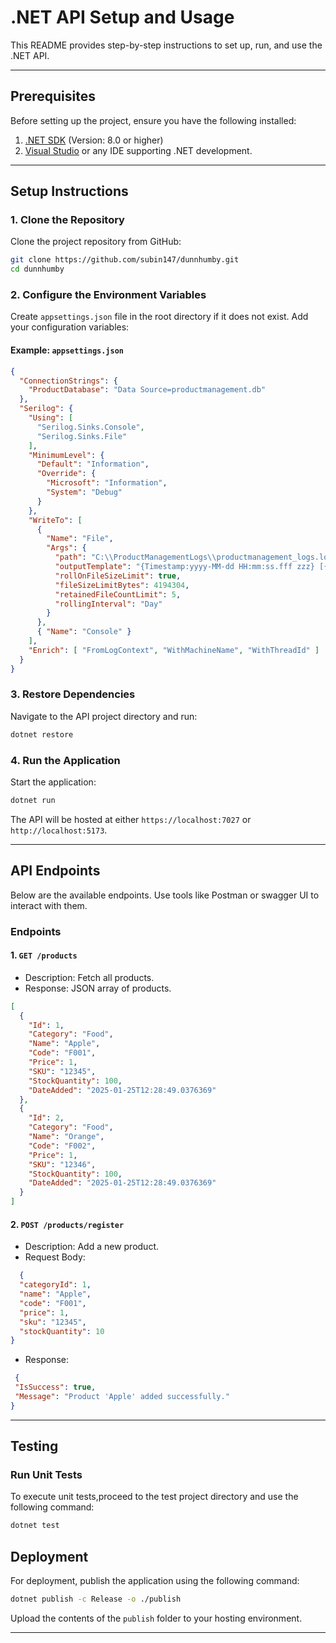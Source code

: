 # .NET API Setup and Usage

This README provides step-by-step instructions to set up, run, and use the .NET API.

---

## Prerequisites

Before setting up the project, ensure you have the following installed:

1. [.NET SDK](https://dotnet.microsoft.com/download) (Version: 8.0 or higher)
2. [Visual Studio](https://visualstudio.microsoft.com/) or any IDE supporting .NET development.

---

## Setup Instructions

### 1. Clone the Repository

Clone the project repository from GitHub:

```bash
git clone https://github.com/subin147/dunnhumby.git
cd dunnhumby
```

### 2. Configure the Environment Variables

Create `appsettings.json` file in the root directory if it does not exist. Add your configuration variables:

#### Example: `appsettings.json`
```json
{
  "ConnectionStrings": {
    "ProductDatabase": "Data Source=productmanagement.db"
  },
  "Serilog": {
    "Using": [
      "Serilog.Sinks.Console",
      "Serilog.Sinks.File"
    ],
    "MinimumLevel": {
      "Default": "Information",
      "Override": {
        "Microsoft": "Information",
        "System": "Debug"
      }
    },
    "WriteTo": [
      {
        "Name": "File",
        "Args": {
          "path": "C:\\ProductManagementLogs\\productmanagement_logs.log",
          "outputTemplate": "{Timestamp:yyyy-MM-dd HH:mm:ss.fff zzz} [{Level}] [{SourceContext}] [{EventId}] {Message}{NewLine}{Exception}",
          "rollOnFileSizeLimit": true,
          "fileSizeLimitBytes": 4194304,
          "retainedFileCountLimit": 5,
          "rollingInterval": "Day"
        }
      },
      { "Name": "Console" }
    ],
    "Enrich": [ "FromLogContext", "WithMachineName", "WithThreadId" ]
  }
}

```


### 3. Restore Dependencies

Navigate to the API project directory and run:

```bash
dotnet restore
```


### 4. Run the Application

Start the application:

```bash
dotnet run
```

The API will be hosted at either `https://localhost:7027` or `http://localhost:5173`.

---

## API Endpoints

Below are the available endpoints. Use tools like Postman or swagger UI to interact with them.

###  Endpoints

#### 1. `GET /products`
- Description: Fetch all products.
- Response: JSON array of products.

```json
[
  {
    "Id": 1,
    "Category": "Food",
    "Name": "Apple",
    "Code": "F001",
    "Price": 1,
    "SKU": "12345",
    "StockQuantity": 100,
    "DateAdded": "2025-01-25T12:28:49.0376369"
  },
  {
    "Id": 2,
    "Category": "Food",
    "Name": "Orange",
    "Code": "F002",
    "Price": 1,
    "SKU": "12346",
    "StockQuantity": 100,
    "DateAdded": "2025-01-25T12:28:49.0376369"
  }
]
```
#### 2. `POST /products/register`
- Description: Add a new product.
- Request Body:
```json
  {
  "categoryId": 1,
  "name": "Apple",
  "code": "F001",
  "price": 1,
  "sku": "12345",
  "stockQuantity": 10
}
```

- Response: 
 ```json
  {
  "IsSuccess": true,
  "Message": "Product 'Apple' added successfully."
}
```
---

## Testing

### Run Unit Tests

To execute unit tests,proceed to the test project directory and use the following command:

```bash
dotnet test
```



## Deployment

For deployment, publish the application using the following command:

```bash
dotnet publish -c Release -o ./publish
```

Upload the contents of the `publish` folder to your hosting environment.

---

